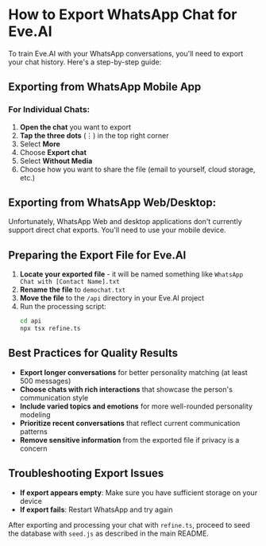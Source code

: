 # How to Export WhatsApp Chat for Eve.AI

To train Eve.AI with your WhatsApp conversations, you'll need to export your chat history. Here's a step-by-step guide:

## Exporting from WhatsApp Mobile App

### For Individual Chats:

1. **Open the chat** you want to export
2. **Tap the three dots** (⋮) in the top right corner
3. Select **More**
4. Choose **Export chat**
5. Select **Without Media**
6. Choose how you want to share the file (email to yourself, cloud storage, etc.)

## Exporting from WhatsApp Web/Desktop:

Unfortunately, WhatsApp Web and desktop applications don't currently support direct chat exports. You'll need to use your mobile device.

## Preparing the Export File for Eve.AI

1. **Locate your exported file** - it will be named something like `WhatsApp Chat with [Contact Name].txt`
2. **Rename the file** to `demochat.txt`
3. **Move the file** to the `/api` directory in your Eve.AI project
4. Run the processing script:
   ```bash
   cd api
   npx tsx refine.ts
   ```

## Best Practices for Quality Results

- **Export longer conversations** for better personality matching (at least 500 messages)
- **Choose chats with rich interactions** that showcase the person's communication style
- **Include varied topics and emotions** for more well-rounded personality modeling
- **Prioritize recent conversations** that reflect current communication patterns
- **Remove sensitive information** from the exported file if privacy is a concern

## Troubleshooting Export Issues

- **If export appears empty**: Make sure you have sufficient storage on your device
- **If export fails**: Restart WhatsApp and try again

After exporting and processing your chat with `refine.ts`, proceed to seed the database with `seed.js` as described in the main README.
